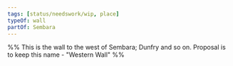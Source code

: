 ```yaml
---
tags: [status/needswork/wip, place]
typeOf: wall
partOf: Sembara
---
```


%% This is the wall to the west of Sembara; Dunfry and so on. Proposal is to keep this name - "Western Wall" %%

